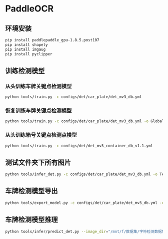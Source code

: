 # PaddleOCR 

## 环境安装

```bash
pip install paddlepaddle_gpu-1.8.5.post107
pip install shapely
pip install imgaug
pip install pyclipper
```

## 训练检测模型

### 从头训练车牌关键点检测模型

```bash
python tools/train.py -c configs/det/car_plate/det_mv3_db.yml
```

### 恢复训练车牌关键点检测模型

```bash
python tools/train.py -c configs/det/car_plate/det_mv3_db.yml -o Global.checkpoints=./your/trained/model
```

### 从头训练箱号关键点检测点模型

```bash
python tools/train.py -c configs/det/det_mv3_container_db_v1.1.yml
```


## 测试文件夹下所有图片

```bash
python tools/infer_det.py -c configs/det/car_plate/det_mv3_db.yml -o TestReader.infer_img="/mnt/f/数据集/字符检测数据集/苏州电子围网车牌关键点数据集/2021-08-31/image" Global.checkpoints="/mnt/e/Models/Paddle1.8/字符检测模型/车牌检测模型/DBDet/best_accuracy"
```



## 车牌检测模型导出


```bash
python tools/export_model.py -c configs/det/car_plate/det_mv3_db.yml -o Global.checkpoints=/mnt/e/Models/Paddle1.8/字符检测模型/车牌检测模型/DBDet/best_model Global.save_inference_dir=/mnt/e/Models/Paddle1.8/字符检测模型/车牌检测模型/DBDet/2021-08-31
```


## 车牌检测模型推理
```bash
python tools/infer/predict_det.py --image_dir="/mnt/f/数据集/字符检测数据集/苏州电子围网车牌关键点数据集/2021-08-31/image/" --det_model_dir="/mnt/e/Models/Paddle1.8/字符检测模型/车牌检测模型/DBDet/2021-08-31"
```